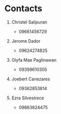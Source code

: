 # **Contacts**

1. Christel Salipuran
   - 09661456729

2. Jerome Dador
   - 09624274825

3. Glyfa Mae Paglinawan
   - 09399610305

4. Joebert Canezares
   - 09362853814

5. Ezra Silvestrece
   - 09863824475

   
